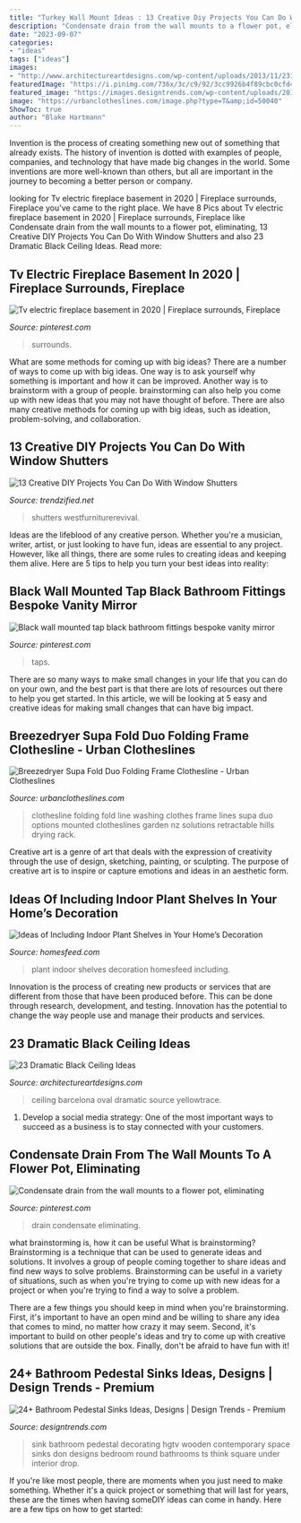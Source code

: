 ```yaml
---
title: "Turkey Wall Mount Ideas : 13 Creative Diy Projects You Can Do With Window Shutters"
description: "Condensate drain from the wall mounts to a flower pot, eliminating"
date: "2023-09-07"
categories:
- "ideas"
tags: ["ideas"]
images:
- "http://www.architectureartdesigns.com/wp-content/uploads/2013/11/2313.jpg"
featuredImage: "https://i.pinimg.com/736x/3c/c9/92/3cc9926b4f89cbc0cfd48431283f8578.jpg"
featured_image: "https://images.designtrends.com/wp-content/uploads/2016/03/31111006/Wooden-Pedestal-Sink-Ideas.jpeg"
image: "https://urbanclotheslines.com/image.php?type=T&amp;id=50040"
ShowToc: true
author: "Blake Hartmann"
---
```



Invention is the process of creating something new out of something that already exists. The history of invention is dotted with examples of people, companies, and technology that have made big changes in the world. Some inventions are more well-known than others, but all are important in the journey to becoming a better person or company.

	

		
looking for Tv electric fireplace basement in 2020 | Fireplace surrounds, Fireplace you've came to the right place. We have 8 Pics about Tv electric fireplace basement in 2020 | Fireplace surrounds, Fireplace like Condensate drain from the wall mounts to a flower pot, eliminating, 13 Creative DIY Projects You Can Do With Window Shutters and also 23 Dramatic Black Ceiling Ideas. Read more:
		
    
## Tv Electric Fireplace Basement In 2020 | Fireplace Surrounds, Fireplace

<img loading=lazy src="https://i.pinimg.com/736x/26/84/07/268407c192b172eaf1172869c03ec0ed.jpg" onerror="this.onerror=null;this.src='https://tse3.mm.bing.net/th?id=OIP.rlw4DK7psdUtAdFsJ5lGYAHaJ3&amp;pid=15.1';" alt="Tv electric fireplace basement in 2020 | Fireplace surrounds, Fireplace">

_Source: pinterest.com_

>surrounds. 

	

What are some methods for coming up with big ideas?
There are a number of ways to come up with big ideas. One way is to ask yourself why something is important and how it can be improved. Another way is to brainstorm with a group of people. brainstorming can also help you come up with new ideas that you may not have thought of before. There are also many creative methods for coming up with big ideas, such as ideation, problem-solving, and collaboration.

    
## 13 Creative DIY Projects You Can Do With Window Shutters

<img loading=lazy src="https://www.trendzified.net/wp-content/uploads/2015/06/DIY-shutter-projects3.jpg" onerror="this.onerror=null;this.src='https://tse1.mm.bing.net/th?id=OIP.fK_gMSVy10tTacE09MzkmAHaNJ&amp;pid=15.1';" alt="13 Creative DIY Projects You Can Do With Window Shutters">

_Source: trendzified.net_

>shutters westfurniturerevival. 

	

Ideas are the lifeblood of any creative person. Whether you're a musician, writer, artist, or just looking to have fun, ideas are essential to any project. However, like all things, there are some rules to creating ideas and keeping them alive. Here are 5 tips to help you turn your best ideas into reality:

    
## Black Wall Mounted Tap Black Bathroom Fittings Bespoke Vanity Mirror

<img loading=lazy src="https://i.pinimg.com/736x/3c/c9/92/3cc9926b4f89cbc0cfd48431283f8578.jpg" onerror="this.onerror=null;this.src='https://tse1.mm.bing.net/th?id=OIP.NCtwR72VVQclkORrG57rbAHaJ3&amp;pid=15.1';" alt="Black wall mounted tap black bathroom fittings bespoke vanity mirror">

_Source: pinterest.com_

>taps. 

	

There are so many ways to make small changes in your life that you can do on your own, and the best part is that there are lots of resources out there to help you get started. In this article, we will be looking at 5 easy and creative ideas for making small changes that can have big impact.

    
## Breezedryer Supa Fold Duo Folding Frame Clothesline - Urban Clotheslines

<img loading=lazy src="https://urbanclotheslines.com/image.php?type=T&amp;id=50040" onerror="this.onerror=null;this.src='https://tse2.mm.bing.net/th?id=OIP.cuHsE9WGt04yGZ72cJvutQHaLS&amp;pid=15.1';" alt="Breezedryer Supa Fold Duo Folding Frame Clothesline - Urban Clotheslines">

_Source: urbanclotheslines.com_

>clothesline folding fold line washing clothes frame lines supa duo options mounted clotheslines garden nz solutions retractable hills drying rack. 

	

Creative art is a genre of art that deals with the expression of creativity through the use of design, sketching, painting, or sculpting. The purpose of creative art is to inspire or capture emotions and ideas in an aesthetic form.

    
## Ideas Of Including Indoor Plant Shelves In Your Home’s Decoration

<img loading=lazy src="https://homesfeed.com/wp-content/uploads/2015/06/unique-plant-shelves-idea-for-indoor.jpg" onerror="this.onerror=null;this.src='https://tse1.mm.bing.net/th?id=OIP.8cgsi0UjGKElvNogqjFcNAHaLH&amp;pid=15.1';" alt="Ideas of Including Indoor Plant Shelves in Your Home’s Decoration">

_Source: homesfeed.com_

>plant indoor shelves decoration homesfeed including. 

	

Innovation is the process of creating new products or services that are different from those that have been produced before. This can be done through research, development, and testing. Innovation has the potential to change the way people use and manage their products and services.

    
## 23 Dramatic Black Ceiling Ideas

<img loading=lazy src="http://www.architectureartdesigns.com/wp-content/uploads/2013/11/2313.jpg" onerror="this.onerror=null;this.src='https://tse3.mm.bing.net/th?id=OIP.1U8Ln5-LKEc2lVMKArl0tgHaKV&amp;pid=15.1';" alt="23 Dramatic Black Ceiling Ideas">

_Source: architectureartdesigns.com_

>ceiling barcelona oval dramatic source yellowtrace. 

	

1. Develop a social media strategy: One of the most important ways to succeed as a business is to stay connected with your customers.

    
## Condensate Drain From The Wall Mounts To A Flower Pot, Eliminating

<img loading=lazy src="https://i.pinimg.com/736x/d7/62/81/d76281425f70afc1b0752dd71fb92ce0--floor-drains-cooling-system.jpg" onerror="this.onerror=null;this.src='https://tse4.mm.bing.net/th?id=OIP.vlBgyBoOV-u5TI53UdZbuAHaJ3&amp;pid=15.1';" alt="Condensate drain from the wall mounts to a flower pot, eliminating">

_Source: pinterest.com_

>drain condensate eliminating. 

	

what brainstorming is, how it can be useful
What is brainstorming?
Brainstorming is a technique that can be used to generate ideas and solutions. It involves a group of people coming together to share ideas and find new ways to solve problems. Brainstorming can be useful in a variety of situations, such as when you're trying to come up with new ideas for a project or when you're trying to find a way to solve a problem.

There are a few things you should keep in mind when you're brainstorming. First, it's important to have an open mind and be willing to share any idea that comes to mind, no matter how crazy it may seem. Second, it's important to build on other people's ideas and try to come up with creative solutions that are outside the box. Finally, don't be afraid to have fun with it!

    
## 24+ Bathroom Pedestal Sinks Ideas, Designs | Design Trends - Premium

<img loading=lazy src="https://images.designtrends.com/wp-content/uploads/2016/03/31111006/Wooden-Pedestal-Sink-Ideas.jpeg" onerror="this.onerror=null;this.src='https://tse1.mm.bing.net/th?id=OIP.yauNiqCsYE2byuNHmS8phwHaJ4&amp;pid=15.1';" alt="24+ Bathroom Pedestal Sinks Ideas, Designs | Design Trends - Premium">

_Source: designtrends.com_

>sink bathroom pedestal decorating hgtv wooden contemporary space sinks don designs bedroom round bathrooms ts think square under interior drop. 

	

If you're like most people, there are moments when you just need to make something. Whether it's a quick project or something that will last for years, these are the times when having someDIY ideas can come in handy. Here are a few tips on how to get started:

